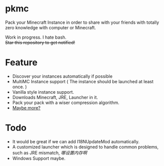# pkmc

Pack your Minecraft Instance in order to share with your friends with totally zero knowledge with computer or Minecraft.

Work in progress. I hate bash.  
~~Star this repository to get notified!~~

# Feature
- Discover your instances automatically if possible
- MultiMC Instance support ( The instance should be launched at least once. )
- Vanilla style instance support.
- Downloads Minecraft, JRE, Launcher in it.
- Pack your pack with a wiser compression algorithm.
- [Maybe more?](https://github.com/iceBear67/pkmc)

# Todo
- It would be great if we can add I18NUpdateMod automatically.
- A customized launcher which is designed to handle common problems, such as JRE mismatch, *哪设置内存啊*
- Windows Support maybe.


